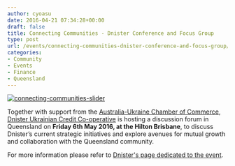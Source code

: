 ```yaml
---
author: cyoasu
date: 2016-04-21 07:34:28+00:00
draft: false
title: Connecting Communities - Dnister Conference and Focus Group
type: post
url: /events/connecting-communities-dnister-conference-and-focus-group/
categories:
- Community
- Events
- Finance
- Queensland
---
```


[![connecting-communities-slider](http://www.ozeukes.com/wp-content/uploads/2016/04/connecting-communities-slider.png)
](http://www.dnister.com.au/connecting-communities/)

Together with support from the [Australia-Ukraine Chamber of Commerce](http://www.aucc.biz/), [Dnister Ukrainian Credit Co-operative](http://www.dnister.com.au/) is hosting a discussion forum in Queensland on **Friday 6th May 2016, at the Hilton Brisbane**, to discuss Dnister’s current strategic initiatives and explore avenues for mutual growth and collaboration with the Queensland community.

For more information please refer to [Dnister's page dedicated to the event](http://www.dnister.com.au/connecting-communities/).
